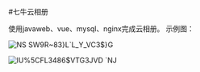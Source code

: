 #七牛云相册


使用javaweb、vue、mysql、nginx完成云相册。
示例图：


![NS SW9R~83}L`L_Y_VC3$}G](https://user-images.githubusercontent.com/61087817/157660589-dec77ec4-a6fe-479a-9213-6ee622ffaa59.png)



![IU%5CFL3486$VTG3JVD `NJ](https://user-images.githubusercontent.com/61087817/157659736-f5423225-adca-409d-8e22-8b40fa227526.png)


